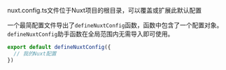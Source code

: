 nuxt.config.ts文件位于Nuxt项目的根目录，可以覆盖或扩展此默认配置

一个最简配置文件导出了`defineNuxtConfig`函数，函数中包含了一个配置对象。`defineNuxtConfig`助手函数在全局范围内无需导入即可使用。

```js
export default defineNuxtConfig({
  // 我的Nuxt配置
})
```

